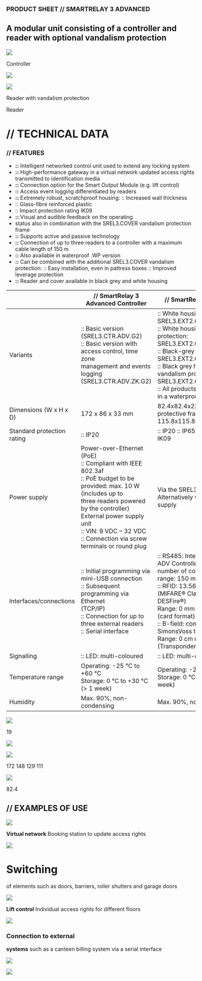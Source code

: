 ### **PRODUCT SHEET //** SMARTRELAY 3 ADVANCED

## A modular unit consisting of a controller and reader with optional vandalism protection

![](_page_0_Picture_2.jpeg)

Controller

![](_page_0_Picture_4.jpeg)

![](_page_0_Picture_5.jpeg)

Reader with vandalism protection

Reader

# // **TECHNICAL DATA**

### // **FEATURES**

- **::** Intelligent networked control unit used to extend any locking system
- **::** High-performance gateway in a virtual network updated access rights transmitted to identification media
- **::** Connection option for the Smart Output Module (e.g. lift control)
- **::** Access event logging differentiated by readers
- **::** Extremely robust, scratchproof housing: :: Increased wall thickness
- :: Glass-fibre reinforced plastic
- :: Impact protection rating IK09
- **::** Visual and audible feedback on the operating
- status also in combination with the SREL3.COVER vandalism protection frame
- **::** Supports active and passive technology
- **::** Connection of up to three readers to a controller with a maximum cable length of 150 m
- **::** Also available in waterproof .WP version
- **::** Can be combined with the additional SREL3.COVER vandalism protection: :: Easy installation, even in pattress boxes :: Improved leverage protection
- **::** Reader and cover available in black grey and white housing

|                            | // SmartRelay 3 Advanced Controller                                                                                                                                                                                                                                           | // SmartRelay 3 LED reader                                                                                                                                                                                                                                                                                                        |
|----------------------------|-------------------------------------------------------------------------------------------------------------------------------------------------------------------------------------------------------------------------------------------------------------------------------|-----------------------------------------------------------------------------------------------------------------------------------------------------------------------------------------------------------------------------------------------------------------------------------------------------------------------------------|
| Variants                   | :: Basic version (SREL3.CTR.ADV.G2)<br>:: Basic version with access control, time zone<br>management and events logging<br>(SREL3.CTR.ADV.ZK.G2)                                                                                                                              | :: White housing: SREL3.EXT2.G2.W(.WP)<br>:: White housing with vandalism protection:<br>SREL3.EXT2.G2.W.COVER(.WP)<br>:: Black-grey housing: SREL3.EXT2.G2.GY(.WP)<br>:: Black grey housing with vandalism protection:<br>SREL3.EXT2.G2.GY.COVER(.WP)<br>:: All products are also available in a waterproof version (.WP)        |
| Dimensions (W x H x D)     | 172 x 86 x 33 mm                                                                                                                                                                                                                                                              | 82.4x82.4x22 mm/with protective frame: about 115.8x115.8x33 mm                                                                                                                                                                                                                                                                    |
| Standard protection rating | :: IP20                                                                                                                                                                                                                                                                       | :: IP20 :: IP65 for WP version :: IK09                                                                                                                                                                                                                                                                                            |
| Power supply               | Power-over-Ethernet (PoE)<br>:: Compliant with IEEE 802.3af<br>:: PoE budget to be provided: max. 10 W (includes up to<br>three readers powered by the controller)<br>External power supply unit<br>:: VIN: 9 VDC – 32 VDC<br>:: Connection via screw terminals or round plug | Via the SREL3 ADV Controller<br>Alternatively via external power supply                                                                                                                                                                                                                                                           |
| Interfaces/connections     | :: Initial programming via mini-USB connection<br>:: Subsequent programming via Ethernet<br>(TCP/IP)<br>:: Connection for up to three external readers<br>:: Serial interface                                                                                                 | :: RS485: Interface to SREL3 ADV Controller,<br>number of connections: 1, max. range: 150 m (CAT5, shielded)<br>:: RFID: 13.56Hz compatible (MIFARE® Classic, MIFARE® DESFire®)<br>Range: 0 mm to 15 mm max. (card format)<br>:: B-field: compatible with SimonsVoss transponders<br>Range: 0 cm min. to 60 cm max. (Transponder) |
| Signalling                 | :: LED: multi-coloured                                                                                                                                                                                                                                                        | :: LED: multi-coloured with piezo                                                                                                                                                                                                                                                                                                 |
| Temperature range          | Operating: -25 °C to +60 °C<br>Storage: 0 °C to +30 °C (> 1 week)                                                                                                                                                                                                             | Operating: -25 °C to +60 °C<br>Storage: 0 °C to +30 °C (> 1 week)                                                                                                                                                                                                                                                                 |
| Humidity                   | Max. 90%, non-condensing                                                                                                                                                                                                                                                      | Max. 90%, non-condensing                                                                                                                                                                                                                                                                                                          |

![](_page_0_Picture_24.jpeg)

19

![](_page_1_Figure_2.jpeg)

![](_page_1_Figure_3.jpeg)

172 148 129 111

![](_page_1_Figure_4.jpeg)

82.4

## // **EXAMPLES OF USE**

![](_page_1_Figure_7.jpeg)

**Virtual network** Booking station to update access rights

![](_page_1_Picture_9.jpeg)

# **Switching**

of elements such as doors, barriers, roller shutters and garage doors

![](_page_1_Picture_12.jpeg)

**Lift control**  Individual access rights for different floors

![](_page_1_Picture_14.jpeg)

### **Connection to external**

**systems** such as a canteen billing system via a serial interface

![](_page_1_Picture_18.jpeg)

![](_page_1_Picture_19.jpeg)